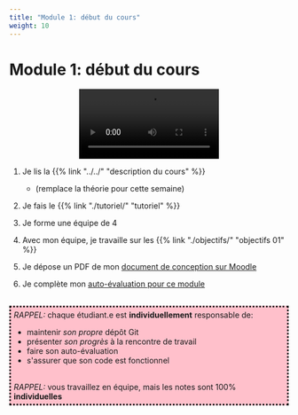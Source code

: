 ```yaml
---
title: "Module 1: début du cours"
weight: 10
---
```



# Module 1: début du cours

<center>
<video width="50%" src="presentation.mp4" type="video/mp4" controls>
</center>


1. Je lis la {{% link "../../" "description du cours" %}}
    * (remplace la théorie pour cette semaine)

1. Je fais le {{% link "./tutoriel/" "tutoriel" %}}

1. Je forme une équipe de 4

1. Avec mon équipe, je travaille sur les {{% link "./objectifs/" "objectifs 01" %}}


1. Je dépose un PDF de mon <a href="https://cmontmorency.moodle.decclic.qc.ca/mod/assign/view.php?id=291482">document de conception sur Moodle</a>



1. Je complète mon <a href="https://cmontmorency.moodle.decclic.qc.ca/course/view.php?id=7374#section-2">auto-évaluation pour ce module</a>

<br>
<div style="padding:5px;background:pink;border-style:dotted" >
<i>RAPPEL:</i> chaque étudiant.e est <strong>individuellement</strong> responsable de:
<ul>
<li>maintenir <i>son propre</i> dépôt Git
<li>présenter <i>son progrès</i> à la rencontre de travail
<li>faire son auto-évaluation
<li>s'assurer que son code est fonctionnel
</ul> 
<br>
<i>RAPPEL:</i> vous travaillez en équipe, mais les notes sont 100% <strong>individuelles</strong>
</div>
